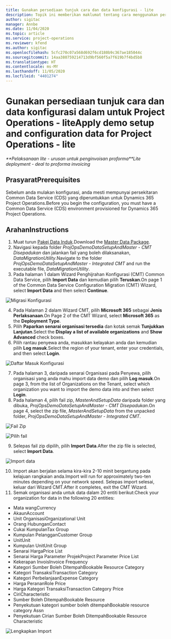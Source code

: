 ```yaml
---
title: Gunakan persediaan tunjuk cara dan data konfigurasi - lite
description: Topik ini memberikan maklumat tentang cara menggunakan persediaan demo dan data konfigurasi untuk Project Operations.
author: sigitac
manager: Annbe
ms.date: 11/04/2020
ms.topic: article
ms.service: project-operations
ms.reviewer: kfend
ms.author: sigitac
ms.openlocfilehash: 5cfc270c07a568d692f6cd180b9c367ae185044c
ms.sourcegitcommit: 14aa380759214713d9bf560f5a7f619b7f4bd5b8
ms.translationtype: HT
ms.contentlocale: ms-MY
ms.lasthandoff: 11/05/2020
ms.locfileid: "4401274"
---
```

# <a name="apply-demo-setup-and-configuration-data-for-project-operations---lite"></a><span data-ttu-id="1e693-103">Gunakan persediaan tunjuk cara dan data konfigurasi dalam untuk Project Operations - lite</span><span class="sxs-lookup"><span data-stu-id="1e693-103">Apply demo setup and configuration data for Project Operations - lite</span></span> 

<span data-ttu-id="1e693-104">_\*\*Pelaksanaan lite - urusan untuk penginvoisan proforma_</span><span class="sxs-lookup"><span data-stu-id="1e693-104">_\*\*Lite deployment - deal to proforma invoicing_</span></span>

## <a name="prerequisites"></a><span data-ttu-id="1e693-105">Prasyarat</span><span class="sxs-lookup"><span data-stu-id="1e693-105">Prerequisites</span></span>

<span data-ttu-id="1e693-106">Sebelum anda mulakan konfigurasi, anda mesti mempunyai persekitaran Common Data Service (CDS) yang diperuntukkan untuk Dynamics 365 Project Operations.</span><span class="sxs-lookup"><span data-stu-id="1e693-106">Before you begin the configuration, you must have a Common Data Service (CDS) environment provisioned for Dynamics 365 Project Operations.</span></span>


## <a name="instructions"></a><span data-ttu-id="1e693-107">Arahan</span><span class="sxs-lookup"><span data-stu-id="1e693-107">Instructions</span></span>

1. <span data-ttu-id="1e693-108">Muat turun [Pakej Data Induk](https://download.microsoft.com/download/3/4/1/341bf279-a64f-4baa-af31-ce624859b518/ProjOpsSampleSetupData%20-%20CE%20only%20CMT.zip).</span><span class="sxs-lookup"><span data-stu-id="1e693-108">Download the [Master Data Package](https://download.microsoft.com/download/3/4/1/341bf279-a64f-4baa-af31-ce624859b518/ProjOpsSampleSetupData%20-%20CE%20only%20CMT.zip).</span></span> 
2. <span data-ttu-id="1e693-109">Navigasi kepada folder *ProjOpsDemoDataSetupAndMaster - CMT Disepadukan* dan jalankan fail yang boleh dilaksanakan, *DataMigrationUtility*.</span><span class="sxs-lookup"><span data-stu-id="1e693-109">Navigate to the folder *ProjOpsDemoDataSetupAndMaster - Integrated CMT* and run the executable file, *DataMigrationUtility*.</span></span>
3. <span data-ttu-id="1e693-110">Pada halaman 1 dalam Wizard Penghijrahan Konfigurasi (CMT) Common Data Service, pilih **Import Data** dan kemudian pilih **Teruskan**.</span><span class="sxs-lookup"><span data-stu-id="1e693-110">On page 1 of the Common Data Service Configuration Migration (CMT) Wizard, select **Import Data** and then select **Continue**.</span></span>

![Migrasi Konfigurasi](./media/1ConfigurationMigration.png)

4. <span data-ttu-id="1e693-112">Pada Halaman 2 dalam Wizard CMT, pilih **Microsoft 365** sebagai **Jenis Perlaksanaan**.</span><span class="sxs-lookup"><span data-stu-id="1e693-112">On Page 2 of the CMT Wizard, select **Microsoft 365** as the **Deployment Type**.</span></span>
5. <span data-ttu-id="1e693-113">Pilih **Paparkan senarai organisasi tersedia** dan kotak semak **Tunjukkan Lanjutan**.</span><span class="sxs-lookup"><span data-stu-id="1e693-113">Select the **Display a list of available organizations** and **Show Advanced** check boxes.</span></span>
6. <span data-ttu-id="1e693-114">Pilih rantau penyewa anda, masukkan kelayakan anda dan kemudian pilih **Log masuk**.</span><span class="sxs-lookup"><span data-stu-id="1e693-114">Select the region of your tenant, enter your credentials, and then select **Login**.</span></span>

![Daftar Masuk Konfigurasi](./media/2ConfigurationSignin.png)

7. <span data-ttu-id="1e693-116">Pada halaman 3, daripada senarai Organisasi pada Penyewa, pilih organisasi yang anda mahu import data demo dan pilih **Log masuk**.</span><span class="sxs-lookup"><span data-stu-id="1e693-116">On page 3, from the list of Organizations on the Tenant, select which organization you want to import the demo data into and then select **Login**.</span></span>
8. <span data-ttu-id="1e693-117">Pada halaman 4, pilih fail zip, *MasterAndSetupData* daripada folder yang dibuka, *ProjOpsDemoDataSetupAndMaster - CMT Disepadukan*.</span><span class="sxs-lookup"><span data-stu-id="1e693-117">On page 4, select the zip file, *MasterAndSetupData* from the unpacked folder, *ProjOpsDemoDataSetupAndMaster - Integrated CMT*.</span></span>

![Fail Zip](./media/3ZipFile.png)

![Pilih fail](./media/4SelectAFile.png)

9. <span data-ttu-id="1e693-120">Selepas fail zip dipilih, pilih **Import Data**.</span><span class="sxs-lookup"><span data-stu-id="1e693-120">After the zip file is selected, select **Import Data**.</span></span>

![Import data](./media/5ImportData.png)

10. <span data-ttu-id="1e693-122">Import akan berjalan selama kira-kira 2-10 minit bergantung pada kelajuan rangkaian anda.</span><span class="sxs-lookup"><span data-stu-id="1e693-122">Import will run for approximately two-ten minutes depending on your network speed.</span></span> <span data-ttu-id="1e693-123">Selepas import selesai, keluar dari Wizard CMT.</span><span class="sxs-lookup"><span data-stu-id="1e693-123">After it completes, exit the CMT Wizard.</span></span> 
11. <span data-ttu-id="1e693-124">Semak organisasi anda untuk data dalam 20 entiti berikut:</span><span class="sxs-lookup"><span data-stu-id="1e693-124">Check your organization for data in the following 20 entities:</span></span>

-   <span data-ttu-id="1e693-125">Mata wang</span><span class="sxs-lookup"><span data-stu-id="1e693-125">Currency</span></span>
-   <span data-ttu-id="1e693-126">Akaun</span><span class="sxs-lookup"><span data-stu-id="1e693-126">Account</span></span>
-   <span data-ttu-id="1e693-127">Unit Organisasi</span><span class="sxs-lookup"><span data-stu-id="1e693-127">Organizational Unit</span></span>
-   <span data-ttu-id="1e693-128">Orang Hubungan</span><span class="sxs-lookup"><span data-stu-id="1e693-128">Contact</span></span>
-   <span data-ttu-id="1e693-129">Cukai Kumpulan</span><span class="sxs-lookup"><span data-stu-id="1e693-129">Tax Group</span></span>
-   <span data-ttu-id="1e693-130">Kumpulan Pelanggan</span><span class="sxs-lookup"><span data-stu-id="1e693-130">Customer Group</span></span>
-   <span data-ttu-id="1e693-131">Unit</span><span class="sxs-lookup"><span data-stu-id="1e693-131">Unit</span></span>
-   <span data-ttu-id="1e693-132">Kumpulan Unit</span><span class="sxs-lookup"><span data-stu-id="1e693-132">Unit Group</span></span>
-   <span data-ttu-id="1e693-133">Senarai Harga</span><span class="sxs-lookup"><span data-stu-id="1e693-133">Price List</span></span>
-   <span data-ttu-id="1e693-134">Senarai Harga Parameter Projek</span><span class="sxs-lookup"><span data-stu-id="1e693-134">Project Parameter Price List</span></span> 
-   <span data-ttu-id="1e693-135">Kekerapan Invois</span><span class="sxs-lookup"><span data-stu-id="1e693-135">Invoice Frequency</span></span>
-   <span data-ttu-id="1e693-136">Kategori Sumber Boleh Ditempah</span><span class="sxs-lookup"><span data-stu-id="1e693-136">Bookable Resource Category</span></span>
-   <span data-ttu-id="1e693-137">Kategori Transaksi</span><span class="sxs-lookup"><span data-stu-id="1e693-137">Transaction Category</span></span>
-   <span data-ttu-id="1e693-138">Kategori Perbelanjaan</span><span class="sxs-lookup"><span data-stu-id="1e693-138">Expense Category</span></span>
-   <span data-ttu-id="1e693-139">Harga Peranan</span><span class="sxs-lookup"><span data-stu-id="1e693-139">Role Price</span></span>
-   <span data-ttu-id="1e693-140">Harga Kategori Transaksi</span><span class="sxs-lookup"><span data-stu-id="1e693-140">Transaction Category Price</span></span>
-   <span data-ttu-id="1e693-141">Ciri</span><span class="sxs-lookup"><span data-stu-id="1e693-141">Characteristic</span></span>
-   <span data-ttu-id="1e693-142">Sumber Boleh Ditempah</span><span class="sxs-lookup"><span data-stu-id="1e693-142">Bookable Resource</span></span>
-   <span data-ttu-id="1e693-143">Penyekutuan kategori sumber boleh ditempah</span><span class="sxs-lookup"><span data-stu-id="1e693-143">Bookable resource category Assn</span></span>
-   <span data-ttu-id="1e693-144">Penyekutuan Cirian Sumber Boleh Ditempah</span><span class="sxs-lookup"><span data-stu-id="1e693-144">Bookable Resource Characteristic</span></span>

![Lengkapkan Import](./media/6CompleteImport.png)
